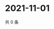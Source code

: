 # 2021-11-01

共 0 条

<!-- BEGIN WEIBO -->
<!-- 最后更新时间 Mon Nov 01 2021 10:36:21 GMT+0800 (China Standard Time) -->

<!-- END WEIBO -->
